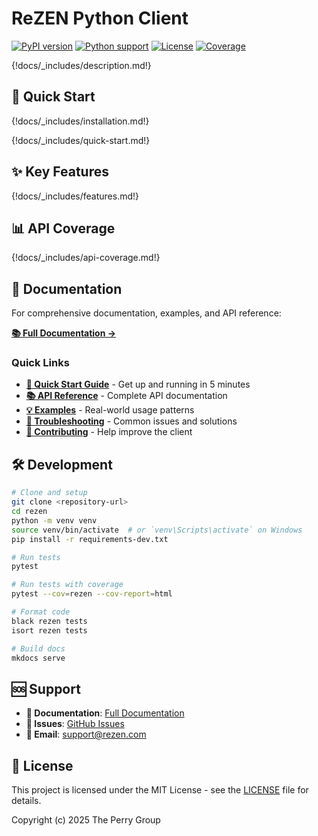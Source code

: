 # ReZEN Python Client

[![PyPI version](https://badge.fury.io/py/rezen.svg)](https://badge.fury.io/py/rezen)
[![Python support](https://img.shields.io/pypi/pyversions/rezen.svg)](https://pypi.org/project/rezen/)
[![License](https://img.shields.io/github/license/theperrygroup/rezen.svg)](https://github.com/theperrygroup/rezen/blob/main/LICENSE)
[![Coverage](https://img.shields.io/codecov/c/github/theperrygroup/rezen.svg)](https://codecov.io/gh/theperrygroup/rezen)

{!docs/_includes/description.md!}

## 🚀 Quick Start

{!docs/_includes/installation.md!}

{!docs/_includes/quick-start.md!}

## ✨ Key Features

{!docs/_includes/features.md!}

## 📊 API Coverage

{!docs/_includes/api-coverage.md!}

## 📖 Documentation

For comprehensive documentation, examples, and API reference:

**[📚 Full Documentation →](https://rezen-python-client.readthedocs.io/)**

### Quick Links

- **[🚀 Quick Start Guide](docs/quickstart.md)** - Get up and running in 5 minutes
- **[📚 API Reference](docs/api-reference.md)** - Complete API documentation
- **[💡 Examples](docs/examples.md)** - Real-world usage patterns
- **[🔧 Troubleshooting](docs/troubleshooting.md)** - Common issues and solutions
- **[🤝 Contributing](docs/contributing.md)** - Help improve the client

## 🛠️ Development

```bash
# Clone and setup
git clone <repository-url>
cd rezen
python -m venv venv
source venv/bin/activate  # or `venv\Scripts\activate` on Windows
pip install -r requirements-dev.txt

# Run tests
pytest

# Run tests with coverage
pytest --cov=rezen --cov-report=html

# Format code
black rezen tests
isort rezen tests

# Build docs
mkdocs serve
```

## 🆘 Support

- **📖 Documentation**: [Full Documentation](https://rezen-python-client.readthedocs.io/)
- **💬 Issues**: [GitHub Issues](../../issues)
- **📧 Email**: [support@rezen.com](mailto:support@rezen.com)

## 📄 License

This project is licensed under the MIT License - see the [LICENSE](LICENSE) file for details.

Copyright (c) 2025 The Perry Group 